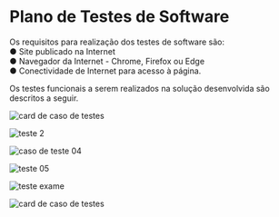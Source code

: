 # Plano de Testes de Software

Os requisitos para realização dos testes de software são:                                                                                                     
●	Site publicado na Internet                                                                                                                                   
●	Navegador da Internet - Chrome, Firefox ou Edge                                                                                                             
●	Conectividade de Internet para acesso à página.

Os testes funcionais a serem realizados na solução desenvolvida são descritos a seguir.

![card de caso de testes](https://user-images.githubusercontent.com/89563795/204110377-bc9d87f4-d799-40b2-80e4-d5651b6481a3.jpg)

![teste 2](https://user-images.githubusercontent.com/106809153/203851176-21fce7f2-a102-41e6-b72c-4896ff2e8119.png)

![caso de teste 04](https://user-images.githubusercontent.com/70419372/203872492-f17cfbe0-3767-4e6f-9f18-27231514a8f4.PNG)

![teste 05](https://user-images.githubusercontent.com/70419372/204110238-bcd2d3ed-c938-4e98-a5b2-612dc35025ab.PNG)

![teste exame](https://user-images.githubusercontent.com/106809153/204109594-1e23968c-1de2-4068-b777-034dfffaf44b.png)

![card de caso de testes](https://user-images.githubusercontent.com/89563795/204110377-bc9d87f4-d799-40b2-80e4-d5651b6481a3.jpg)
